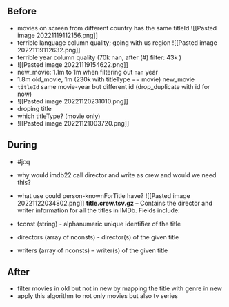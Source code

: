 


## Before
- movies on screen from different country has the same titleId
![[Pasted image 20221119112156.png]]
- terrible language column quality; going with us region
![[Pasted image 20221119112632.png]]
- terrible year column quality (70k nan, after (#) filter: 43k )
- ![[Pasted image 20221119154622.png]]
- new_movie: 1.1m to 1m when filtering out `nan` year 
- 1.8m old_movie, 1m (230k with titleType == movie) new_movie
- `titleId` same movie-year but different id (drop_duplicate with id for now)
- ![[Pasted image 20221120231010.png]]
- droping title
- which titleType? (movie only)
- ![[Pasted image 20221121003720.png]]
## During
- #jcq 
- why would imdb22 call director and write as crew and would we need this?
- what use could person-knownForTitle have? ![[Pasted image 20221122034802.png]]
**title.crew.tsv.gz** – Contains the director and writer information for all the titles in IMDb. Fields include:

-   tconst (string) - alphanumeric unique identifier of the title
-   directors (array of nconsts) - director(s) of the given title
-   writers (array of nconsts) – writer(s) of the given title

## After
- filter movies in old but not in new by mapping the title with genre in new 
- apply this algorithm to not only movies but also tv series 